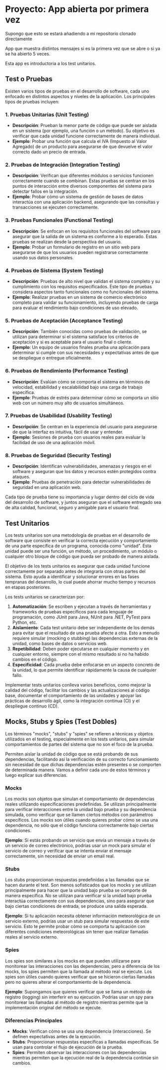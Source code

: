 # Proyecto: App abierta por primera vez
Supongo que esto se estará añadiendo a mi repositorio clonado directamente

App que muestra distintos mensajes si es la primera vez que se abre o si ya se ha abierto 5 veces.

Esta app es introductoria a los test unitarios.

## Test o Pruebas


Existen varios tipos de pruebas en el desarrollo de software, cada uno enfocado en distintos aspectos y niveles de la
aplicación. Los principales tipos de pruebas incluyen:

### 1. **Pruebas Unitarias (Unit Testing)**

- **Descripción**: Prueban la menor parte de código que puede ser aislada en un sistema (por ejemplo, una función o un
  método). Su objetivo es verificar que cada unidad funcione correctamente de manera individual.
- **Ejemplo**: Probar una función que calcula el IVA (Impuesto al Valor Agregado) de un producto para asegurarse de que
  devuelve el valor correcto dado un precio de entrada.

### 2. **Pruebas de Integración (Integration Testing)**

- **Descripción**: Verifican que diferentes módulos o servicios funcionen correctamente cuando se combinan. Estas
  pruebas se centran en los puntos de interacción entre diversos componentes del sistema para detectar fallos en la
  integración.
- **Ejemplo**: Probar cómo un sistema de gestión de bases de datos interactúa con una aplicación backend, asegurando que
  las consultas y transacciones se ejecuten correctamente.

### 3. **Pruebas Funcionales (Functional Testing)**

- **Descripción**: Se enfocan en los requisitos funcionales del software para asegurar que la salida de un sistema es
  conforme a lo esperado. Estas pruebas se realizan desde la perspectiva del usuario.
- **Ejemplo**: Probar un formulario de registro en un sitio web para asegurarse de que los usuarios pueden registrarse
  correctamente usando sus datos personales.

### 4. **Pruebas de Sistema (System Testing)**

- **Descripción**: Pruebas de alto nivel que validan el sistema completo y su cumplimiento con los requisitos
  especificados. Este tipo de pruebas considera aspectos tanto funcionales como no funcionales del sistema.
- **Ejemplo**: Realizar pruebas en un sistema de comercio electrónico completo para validar su funcionamiento,
  incluyendo pruebas de carga para evaluar el rendimiento bajo condiciones de uso elevado.

### 5. **Pruebas de Aceptación (Acceptance Testing)**

- **Descripción**: También conocidas como pruebas de validación, se utilizan para determinar si el sistema satisface los
  criterios de aceptación y si es aceptable para el usuario final o cliente.
- **Ejemplo**: Un equipo de usuarios finales prueba una aplicación para determinar si cumple con sus necesidades y
  expectativas antes de que se despliegue o entregue oficialmente.

### 6. **Pruebas de Rendimiento (Performance Testing)**

- **Descripción**: Evalúan cómo se comporta el sistema en términos de velocidad, estabilidad y escalabilidad bajo una
  carga de trabajo específica.
- **Ejemplo**: Pruebas de estrés para determinar cómo se comporta un sitio web con un número muy alto de usuarios
  simultáneos.

### 7. **Pruebas de Usabilidad (Usability Testing)**

- **Descripción**: Se centran en la experiencia del usuario para asegurarse de que la interfaz es intuitiva, fácil de
  usar y entender.
- **Ejemplo**: Sesiones de prueba con usuarios reales para evaluar la facilidad de uso de una aplicación móvil.

### 8. **Pruebas de Seguridad (Security Testing)**

- **Descripción**: Identifican vulnerabilidades, amenazas y riesgos en el software y aseguran que los datos y recursos
  estén protegidos contra ataques.
- **Ejemplo**: Pruebas de penetración para detectar vulnerabilidades de seguridad en una aplicación web.

Cada tipo de prueba tiene su importancia y lugar dentro del ciclo de vida del desarrollo de software, y juntos aseguran
que el software entregado sea de alta calidad, funcional, seguro y amigable para el usuario final.

## Test Unitarios

Los tests unitarios son una metodología de pruebas en el desarrollo de software que consiste en verificar la correcta
ejecución y comportamiento de una parte específica de un programa, conocida como "unidad". Esta unidad puede ser una
función, un método, un procedimiento, un módulo o cualquier otro bloque de código que pueda ser probado de manera
aislada.

El objetivo de los tests unitarios es asegurar que cada unidad funcione correctamente por separado antes de integrarla
con otras partes del sistema. Esto ayuda a identificar y solucionar errores en las fases tempranas del desarrollo, lo
cual puede ahorrar mucho tiempo y recursos en etapas posteriores.

Los tests unitarios se caracterizan por:

1. **Automatización**: Se escriben y ejecutan a través de herramientas y frameworks de pruebas específicos para cada
   lenguaje de programación, como JUnit para Java, NUnit para .NET, PyTest para Python, etc.
2. **Aislamiento**: Cada test unitario debe ser independiente de los demás para evitar que el resultado de una prueba
   afecte a otra. Esto a menudo requiere simular (mocking o stubbing) las dependencias externas de la unidad, como bases
   de datos o servicios web.
3. **Repetibilidad**: Deben poder ejecutarse en cualquier momento y en cualquier entorno, siempre con el mismo resultado
   si no ha habido cambios en el código.
4. **Especificidad**: Cada prueba debe enfocarse en un aspecto concreto de la unidad, lo que permite identificar
   rápidamente la causa de cualquier fallo.

Implementar tests unitarios conlleva varios beneficios, como mejorar la calidad del código, facilitar los cambios y las
actualizaciones al código base, documentar el comportamiento de las unidades y apoyar las prácticas de desarrollo ágil,
como la integración continua (CI) y el despliegue continuo (CD).

## Mocks, Stubs y Spies (Test Dobles)

Los términos "mocks", "stubs" y "spies" se refieren a técnicas y objetos utilizados en el testing, especialmente en los
tests unitarios, para simular comportamientos de partes del sistema que no son el foco de la prueba.

Permiten aislar la unidad de código que se está probando de sus dependencias, facilitando así la verificación de su
correcto funcionamiento sin necesidad de que dichas dependencias estén presentes o se comporten de determinada manera.
Vamos a definir cada uno de estos términos y luego explicar sus diferencias.

### Mocks

Los mocks son objetos que simulan el comportamiento de dependencias reales utilizando especificaciones predefinidas. Se
utilizan principalmente para verificar interacciones entre la unidad bajo prueba y su dependencia simulada, como
verificar que se llamen ciertos métodos con parámetros específicos. Los mocks son útiles cuando quieres probar cómo se
usa una dependencia, no sólo que el código funciona correctamente bajo ciertas condiciones.

**Ejemplo**: Si estás probando un servicio que envía un mensaje a través de un servicio de correo electrónico, podrías
usar un mock para simular el servicio de correo y verificar que se intenta enviar el mensaje correctamente, sin
necesidad de enviar un email real.

### Stubs

Los stubs proporcionan respuestas predefinidas a las llamadas que se hacen durante el test. Son menos sofisticados que
los mocks y se utilizan principalmente para hacer que la unidad bajo prueba se comporte de manera específica. No se
utilizan para verificar si la unidad bajo prueba interactúa correctamente con sus dependencias, sino para asegurar que
bajo ciertas condiciones de entrada, se produce una salida esperada.

**Ejemplo**: Si tu aplicación necesita obtener información meteorológica de un servicio externo, podrías usar un stub
para simular respuestas de este servicio. Esto te permite probar cómo se comporta tu aplicación con diferentes
condiciones meteorológicas sin tener que realizar llamadas reales al servicio externo.

### Spies

Los spies son similares a los mocks en que pueden utilizarse para monitorear las interacciones con las dependencias,
pero a diferencia de los mocks, los spies permiten que la llamada al método real se ejecute. Los spies son útiles cuando
quieres verificar que se hicieron ciertas llamadas pero no quieres alterar el comportamiento de la dependencia.

**Ejemplo**: Supongamos que quieres verificar que se llama un método de registro (logging) sin interferir en su
ejecución. Podrías usar un spy para monitorear las llamadas al método de registro mientras permite que la implementación
original del método se ejecute.

### Diferencias Principales

- **Mocks**: Verifican cómo se usa una dependencia (interacciones). Se definen expectativas antes de la ejecución.
- **Stubs**: Proporcionan respuestas específicas a llamadas específicas. Se usan para controlar el flujo de ejecución de
  la prueba.
- **Spies**: Permiten observar las interacciones con las dependencias mientras permiten que la ejecución real de la
  dependencia continúe sin cambios.
